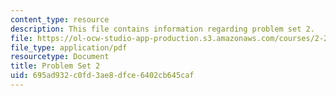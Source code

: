 ```yaml
---
content_type: resource
description: This file contains information regarding problem set 2.
file: https://ol-ocw-studio-app-production.s3.amazonaws.com/courses/2-29-numerical-fluid-mechanics-spring-2015/695ad932c0fd3ae8dfce6402cb645caf_MIT2_29S15_PS2_SP2015_v4.pdf
file_type: application/pdf
resourcetype: Document
title: Problem Set 2
uid: 695ad932-c0fd-3ae8-dfce-6402cb645caf
---
```


